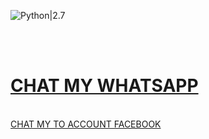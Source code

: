 ![Python|2.7](https://img.shields.io/badge/Python-2.7-blue.svg)
<div <img src ="https://github.com/rz-id/Hasher/blob/master/Screenshot_2020_0408_144819.jpg"/><br></div>
<br><h1><a href="https://api.whatsapp.com/send?phone=6288261764938&text=ASSALAMUALAIKUM%20ADMIN%20SAYA%20INGIN%20LICENSE%20HASHER">CHAT MY WHATSAPP </a></h1><br>
<a href ="https://mbasic.facebook.com/riski.darmawan.1690671">CHAT MY TO ACCOUNT FACEBOOK</a>

